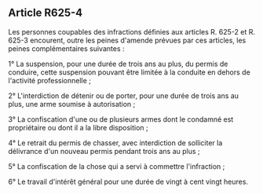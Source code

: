 Article R625-4
----
Les personnes coupables des infractions définies aux articles R. 625-2 et R.
625-3 encourent, outre les peines d'amende prévues par ces articles, les peines
complémentaires suivantes :

1° La suspension, pour une durée de trois ans au plus, du permis de conduire,
cette suspension pouvant être limitée à la conduite en dehors de l'activité
professionnelle ;

2° L'interdiction de détenir ou de porter, pour une durée de trois ans au plus,
une arme soumise à autorisation ;

3° La confiscation d'une ou de plusieurs armes dont le condamné est propriétaire
ou dont il a la libre disposition ;

4° Le retrait du permis de chasser, avec interdiction de solliciter la
délivrance d'un nouveau permis pendant trois ans au plus ;

5° La confiscation de la chose qui a servi à commettre l'infraction ;

6° Le travail d'intérêt général pour une durée de vingt à cent vingt heures.
